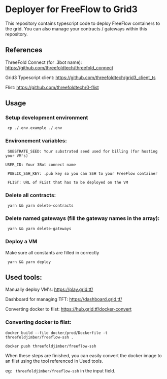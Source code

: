 # Deployer for FreeFlow to Grid3

This repository contains typescript code to deploy FreeFlow containers to the grid. You can also manage your contracts / gateways within this repository.

## References

ThreeFold Connect (for .3bot name): https://github.com/threefoldtech/threefold_connect

Grid3 Typescript client: https://github.com/threefoldtech/grid3_client_ts

Flist: https://github.com/threefoldtech/0-flist
## Usage

### Setup development environment

``` cp ./.env.example ./.env```

### **Environement variables:** 

``` SUBSTRATE_SEED: Your substrated seed used for billing (for hosting your VM's)```

``` USER_ID: Your 3Bot connect name ```

``` PUBLIC_SSH_KEY: .pub key so you can SSH to your FreeFlow container```

``` FLIST: URL of FList that has to be deployed on the VM```



### **Delete all contracts:**

``` yarn && yarn delete-contracts```

### **Delete named gateways (fill the gateway names in the array):**

``` yarn && yarn delete-gateways```


### **Deploy a VM**

Make sure all constants are filled in correctly

``` yarn && yarn deploy```


## Used tools:

Manually deploy VM's: https://play.grid.tf/

Dashboard for managing TFT: https://dashboard.grid.tf/

Converting docker to flist: https://hub.grid.tf/docker-convert


### Converting docker to flist:

``` docker build --file docker/prod/Dockerfile -t  threefoldjimber/freeflow-ssh . ```

``` docker push threefoldjimber/freeflow-ssh ```

When these steps are finished, you can easily convert the docker image to an flist using the tool referenced in Used tools.

eg: ``` threefoldjimber/freeflow-ssh``` in the input field.

